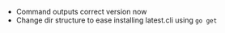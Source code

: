 - Command outputs correct version now
- Change dir structure to ease installing latest.cli using `go get`
